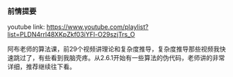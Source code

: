 ### 前情提要
youtube link: https://www.youtube.com/playlist?list=PLDN4rrl48XKpZkf03iYFl-O29szjTrs_O

阿布老师的算法课，前29个视频讲理论和复杂度推导，复杂度推导那些视频我快速跳过了，有些看到我脑壳疼。从2.6.1开始有一些算法的伪代码，老师讲的非常详细，推荐继续往下看。